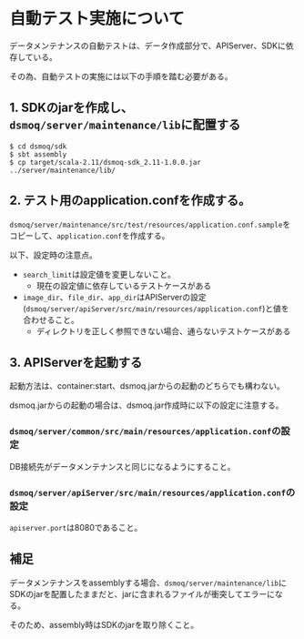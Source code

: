 # 自動テスト実施について

データメンテナンスの自動テストは、データ作成部分で、APIServer、SDKに依存している。

その為、自動テストの実施には以下の手順を踏む必要がある。

## 1. SDKのjarを作成し、`dsmoq/server/maintenance/lib`に配置する

```
$ cd dsmoq/sdk
$ sbt assembly
$ cp target/scala-2.11/dsmoq-sdk_2.11-1.0.0.jar ../server/maintenance/lib/
```

## 2. テスト用のapplication.confを作成する。

`dsmoq/server/maintenance/src/test/resources/application.conf.sample`をコピーして、`application.conf`を作成する。

以下、設定時の注意点。

* `search_limit`は設定値を変更しないこと。
    * 現在の設定値に依存しているテストケースがある
* `image_dir`、`file_dir`、`app_dir`はAPIServerの設定(`dsmoq/server/apiServer/src/main/resources/application.conf`)と値を合わせること。
    * ディレクトリを正しく参照できない場合、通らないテストケースがある

## 3. APIServerを起動する

起動方法は、container:start、dsmoq.jarからの起動のどちらでも構わない。

dsmoq.jarからの起動の場合は、dsmoq.jar作成時に以下の設定に注意する。

### `dsmoq/server/common/src/main/resources/application.conf`の設定

DB接続先がデータメンテナンスと同じになるようにすること。

### `dsmoq/server/apiServer/src/main/resources/application.conf`の設定

`apiserver.port`は8080であること。

## 補足
データメンテナンスをassemblyする場合、`dsmoq/server/maintenance/lib`にSDKのjarを配置したままだと、jarに含まれるファイルが衝突してエラーになる。

そのため、assembly時はSDKのjarを取り除くこと。

